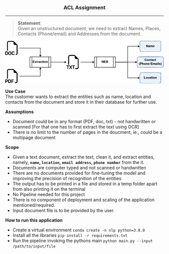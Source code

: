 ### <center>ACL Assignment</center>

---

> **Statement**:  
Given an unstructured document, we need to extract Names, Places, Contacts (Phone/email) and Addresses from the document.

![Image](assets/Diagram.jpg)

__Use Case__  
The customer wants to extract the entities such as name, location and contacts from the document and store it in their database for further use.

__Assumptions__  
  * Document could be in any format (PDF, doc, txt) - not handwritten or scanned [For that one has to first extract the text using OCR]
  * There is no limit to the number of pages in the doucment, ie., could be a multipage document

__Scope__  
  * Given a text document, extract the text, clean it, and extract entities, namely, __`name`, `location`, `email address`, `phone number`__ from the it.
  * Documents are computer typed and not scanned or handwritten
  * There are no documents provided for fine-tuning the model and improving the precision of recognition of the entities
  * The output has to be printed in a file and stored in a temp folder apart from also printing it on the terminal
  * No Pipeline needed for this project
  * There is no component of deployment and scaling of the application mentioned/required.
  * Input document file is to be provided by the user.

__How to run this application__ 
  * Create a virtual environment
  ```conda create -n nlp python=3.8.0```
  * Install all the libraries
  ```pip install -r requirements.txt```
  * Run the pipeline invoking the pythons main 
  ```python main.py --input /path/to/input/file```

